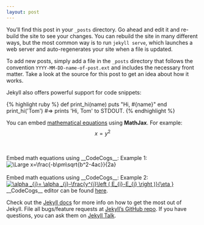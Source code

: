 ```yaml
---
layout: post
---
```

You’ll find this post in your `_posts` directory. Go ahead and edit it and re-build the site to see your changes. You can rebuild the site in many different ways, but the most common way is to run `jekyll serve`, which launches a web server and auto-regenerates your site when a file is updated.

To add new posts, simply add a file in the `_posts` directory that follows the convention `YYYY-MM-DD-name-of-post.ext` and includes the necessary front matter. Take a look at the source for this post to get an idea about how it works.

Jekyll also offers powerful support for code snippets:

{% highlight ruby %}
def print_hi(name)
  puts "Hi, #{name}"
end
print_hi('Tom')
#=> prints 'Hi, Tom' to STDOUT.
{% endhighlight %}

You can embed <u>mathematical equations</u> using __MathJax__. For example:<br>
$$ x = y^2 $$

<br>
<br>
Embed math equations using __CodeCogs__: Example 1:<br>
<img src="https://latex.codecogs.com/svg.latex?\Large&space;x=\frac{-b\pm\sqrt{b^2-4ac}}{2a}" title="\Large x=\frac{-b\pm\sqrt{b^2-4ac}}{2a}" />
<br>
<br>
Embed math equations using __CodeCogs__: Example 2:<br>
<a href="https://www.codecogs.com/eqnedit.php?latex=\alpha&space;_{j}=&space;\alpha&space;_{j}-\frac{y^{j}\left&space;(&space;E_{i}-E_{j}&space;\right&space;)}{\eta&space;}" target="_blank"><img src="https://latex.codecogs.com/gif.latex?\alpha&space;_{j}=&space;\alpha&space;_{j}-\frac{y^{j}\left&space;(&space;E_{i}-E_{j}&space;\right&space;)}{\eta&space;}" title="\alpha _{j}= \alpha _{j}-\frac{y^{j}\left ( E_{i}-E_{j} \right )}{\eta }" /></a>

<br>
__CodeCogs__ editor can be found <a href="https://www.codecogs.com/latex/eqneditor.php">here</a>.

Check out the [Jekyll docs][jekyll-docs] for more info on how to get the most out of Jekyll. File all bugs/feature requests at [Jekyll’s GitHub repo][jekyll-gh]. If you have questions, you can ask them on [Jekyll Talk][jekyll-talk].

[jekyll-docs]: http://jekyllrb.com/docs/home
[jekyll-gh]:   https://github.com/jekyll/jekyll
[jekyll-talk]: https://talk.jekyllrb.com/
